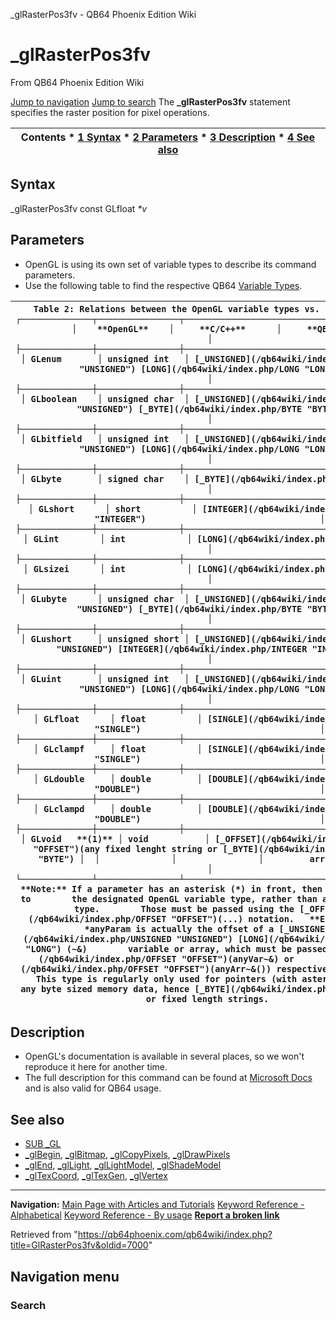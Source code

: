 


\_glRasterPos3fv - QB64 Phoenix Edition Wiki








# \_glRasterPos3fv



From QB64 Phoenix Edition Wiki



[Jump to navigation](#mw-head)
[Jump to search](#searchInput)
The **\_glRasterPos3fv** statement specifies the raster position for pixel operations.


  






| Contents * [1 Syntax](#Syntax) * [2 Parameters](#Parameters) * [3 Description](#Description) * [4 See also](#See_also) |
| --- |


## Syntax


\_glRasterPos3fv const GLfloat *\*v*
  




## Parameters


* OpenGL is using its own set of variable types to describe its command parameters.
* Use the following table to find the respective QB64 [Variable Types](/qb64wiki/index.php/Variable_Types "Variable Types").




| ```    Table 2: Relations between the OpenGL variable types vs. C/C++ and QB64.  ┌──────────────┬────────────────┬──────────────────────────────────────────┐  │    **OpenGL**    │     **C/C++**      │     **QB64**                                 │  ├──────────────┼────────────────┼──────────────────────────────────────────┤  │ GLenum       │ unsigned int   │ [_UNSIGNED](/qb64wiki/index.php/UNSIGNED "UNSIGNED") [LONG](/qb64wiki/index.php/LONG "LONG")                           │  ├──────────────┼────────────────┼──────────────────────────────────────────┤  │ GLboolean    │ unsigned char  │ [_UNSIGNED](/qb64wiki/index.php/UNSIGNED "UNSIGNED") [_BYTE](/qb64wiki/index.php/BYTE "BYTE")                          │  ├──────────────┼────────────────┼──────────────────────────────────────────┤  │ GLbitfield   │ unsigned int   │ [_UNSIGNED](/qb64wiki/index.php/UNSIGNED "UNSIGNED") [LONG](/qb64wiki/index.php/LONG "LONG")                           │  ├──────────────┼────────────────┼──────────────────────────────────────────┤  │ GLbyte       │ signed char    │ [_BYTE](/qb64wiki/index.php/BYTE "BYTE")                                    │  ├──────────────┼────────────────┼──────────────────────────────────────────┤  │ GLshort      │ short          │ [INTEGER](/qb64wiki/index.php/INTEGER "INTEGER")                                  │  ├──────────────┼────────────────┼──────────────────────────────────────────┤  │ GLint        │ int            │ [LONG](/qb64wiki/index.php/LONG "LONG")                                     │  ├──────────────┼────────────────┼──────────────────────────────────────────┤  │ GLsizei      │ int            │ [LONG](/qb64wiki/index.php/LONG "LONG")                                     │  ├──────────────┼────────────────┼──────────────────────────────────────────┤  │ GLubyte      │ unsigned char  │ [_UNSIGNED](/qb64wiki/index.php/UNSIGNED "UNSIGNED") [_BYTE](/qb64wiki/index.php/BYTE "BYTE")                          │  ├──────────────┼────────────────┼──────────────────────────────────────────┤  │ GLushort     │ unsigned short │ [_UNSIGNED](/qb64wiki/index.php/UNSIGNED "UNSIGNED") [INTEGER](/qb64wiki/index.php/INTEGER "INTEGER")                        │  ├──────────────┼────────────────┼──────────────────────────────────────────┤  │ GLuint       │ unsigned int   │ [_UNSIGNED](/qb64wiki/index.php/UNSIGNED "UNSIGNED") [LONG](/qb64wiki/index.php/LONG "LONG")                           │  ├──────────────┼────────────────┼──────────────────────────────────────────┤  │ GLfloat      │ float          │ [SINGLE](/qb64wiki/index.php/SINGLE "SINGLE")                                   │  ├──────────────┼────────────────┼──────────────────────────────────────────┤  │ GLclampf     │ float          │ [SINGLE](/qb64wiki/index.php/SINGLE "SINGLE")                                   │  ├──────────────┼────────────────┼──────────────────────────────────────────┤  │ GLdouble     │ double         │ [DOUBLE](/qb64wiki/index.php/DOUBLE "DOUBLE")                                   │  ├──────────────┼────────────────┼──────────────────────────────────────────┤  │ GLclampd     │ double         │ [DOUBLE](/qb64wiki/index.php/DOUBLE "DOUBLE")                                   │  ├──────────────┼────────────────┼──────────────────────────────────────────┤  │ GLvoid   **(1)** │ void           │ [_OFFSET](/qb64wiki/index.php/OFFSET "OFFSET")(any fixed lenght string or [_BYTE](/qb64wiki/index.php/BYTE "BYTE") │  │              │                │         array element)                   │  └──────────────┴────────────────┴──────────────────────────────────────────┘  **Note:** If a parameter has an asterisk (*) in front, then it's a pointer to        the designated OpenGL variable type, rather than a value of that type.        Those must be passed using the [_OFFSET](/qb64wiki/index.php/OFFSET "OFFSET")(...) notation.   **E.g.**  GLuint *anyParam is actually the offset of a [_UNSIGNED](/qb64wiki/index.php/UNSIGNED "UNSIGNED") [LONG](/qb64wiki/index.php/LONG "LONG") (~&)        variable or array, which must be passed as [_OFFSET](/qb64wiki/index.php/OFFSET "OFFSET")(anyVar~&) or        [_OFFSET](/qb64wiki/index.php/OFFSET "OFFSET")(anyArr~&()) respectively.    **(1)**  This type is regularly only used for pointers (with asterisk (*)) to        any byte sized memory data, hence [_BYTE](/qb64wiki/index.php/BYTE "BYTE") or fixed length strings.  ``` |
| --- |


  




## Description


* OpenGL's documentation is available in several places, so we won't reproduce it here for another time.
* The full description for this command can be found at [Microsoft Docs](https://learn.microsoft.com/en-us/windows/win32/opengl/glrasterpos3fv) and is also valid for QB64 usage.


  




## See also


* [SUB \_GL](/qb64wiki/index.php/GL "GL")
* [\_glBegin](/qb64wiki/index.php/GlBegin "GlBegin"), [\_glBitmap](/qb64wiki/index.php/GlBitmap "GlBitmap"), [\_glCopyPixels](/qb64wiki/index.php/GlCopyPixels "GlCopyPixels"), [\_glDrawPixels](/qb64wiki/index.php/GlDrawPixels "GlDrawPixels")
* [\_glEnd](/qb64wiki/index.php/GlEnd "GlEnd"), [\_glLight](https://learn.microsoft.com/en-us/windows/win32/opengl/gllight-functions), [\_glLightModel](https://learn.microsoft.com/en-us/windows/win32/opengl/gllightmodel-functions), [\_glShadeModel](/qb64wiki/index.php/GlShadeModel "GlShadeModel")
* [\_glTexCoord](https://learn.microsoft.com/en-us/windows/win32/opengl/gltexcoord-functions), [\_glTexGen](https://learn.microsoft.com/en-us/windows/win32/opengl/gltexgen-functions), [\_glVertex](https://learn.microsoft.com/en-us/windows/win32/opengl/glvertex-functions)


  






---


**Navigation:**
[Main Page with Articles and Tutorials](/qb64wiki/index.php/Main_Page "Main Page")
[Keyword Reference - Alphabetical](/qb64wiki/index.php/Keyword_Reference_-_Alphabetical "Keyword Reference - Alphabetical")
[Keyword Reference - By usage](/qb64wiki/index.php/Keyword_Reference_-_By_usage "Keyword Reference - By usage")
**[Report a broken link](https://qb64phoenix.com/forum/showthread.php?tid=2800)**  





Retrieved from "<https://qb64phoenix.com/qb64wiki/index.php?title=GlRasterPos3fv&oldid=7000>"




## Navigation menu








### Search





















